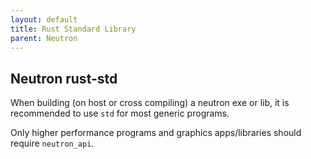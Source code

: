 ```yaml
---
layout: default
title: Rust Standard Library
parent: Neutron
---
```


## Neutron rust-std

When building (on host or cross compiling) a neutron exe or lib, it is recommended to use `std` for most generic programs.

Only higher performance programs and graphics apps/libraries should require `neutron_api`.
